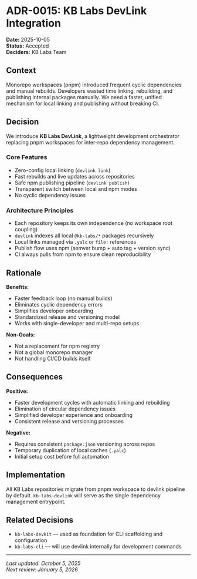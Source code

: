 # ADR-0015: KB Labs DevLink Integration

**Date:** 2025-10-05  
**Status:** Accepted  
**Deciders:** KB Labs Team  

## Context

Monorepo workspaces (pnpm) introduced frequent cyclic dependencies and manual rebuilds. Developers wasted time linking, rebuilding, and publishing internal packages manually. We need a faster, unified mechanism for local linking and publishing without breaking CI.

## Decision

We introduce **KB Labs DevLink**, a lightweight development orchestrator replacing pnpm workspaces for inter-repo dependency management.

### Core Features
- Zero-config local linking (`devlink link`)
- Fast rebuilds and live updates across repositories
- Safe npm publishing pipeline (`devlink publish`)
- Transparent switch between local and npm modes
- No cyclic dependency issues

### Architecture Principles
- Each repository keeps its own independence (no workspace root coupling)
- `devlink` indexes all local `@kb-labs/*` packages recursively
- Local links managed via `.yalc` or `file:` references
- Publish flow uses npm (semver bump + auto tag + version sync)
- CI always pulls from npm to ensure clean reproducibility

## Rationale

**Benefits:**
- Faster feedback loop (no manual builds)
- Eliminates cyclic dependency errors
- Simplifies developer onboarding
- Standardized release and versioning model
- Works with single-developer and multi-repo setups

**Non-Goals:**
- Not a replacement for npm registry
- Not a global monorepo manager
- Not handling CI/CD builds itself

## Consequences

**Positive:**
- Faster development cycles with automatic linking and rebuilding
- Elimination of circular dependency issues
- Simplified developer experience and onboarding
- Consistent release and versioning processes

**Negative:**
- Requires consistent `package.json` versioning across repos
- Temporary duplication of local caches (`.yalc`)
- Initial setup cost before full automation

## Implementation

All KB Labs repositories migrate from pnpm workspace to devlink pipeline by default. `kb-labs-devlink` will serve as the single dependency management entrypoint.

## Related Decisions

- `kb-labs-devkit` — used as foundation for CLI scaffolding and configuration
- `kb-labs-cli` — will use devlink internally for development commands

---

*Last updated: October 5, 2025*  
*Next review: January 5, 2026*